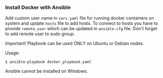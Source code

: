 ### Install Docker with Ansible

Add custom user name in `vars.yaml` file for running docker containers on system and update `hosts` file to add hosts. To connect to hosts you have to provide `remote_user` which can be updated in `ansible.cfg` file. Don't forget to add remote user to sudo group. 

Important! Playbook can be used ONLY on Ubuntu or Debian nodes.

Usage:

```commandline
$ ansible-playbook docker_playbook.yaml
```

Ansible cannot be installed on Windows.

